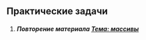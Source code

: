 ## Практические задачи

1. ##### Повторение материала [Тема: массивы](https://github.com/furytale/js-lessons/blob/master/practise/tasks/PRACTICE_1.md)


